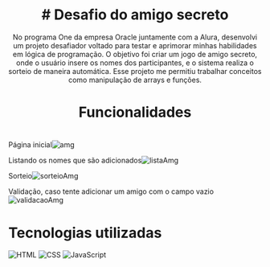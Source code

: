 <h1 align="center"># Desafio do amigo secreto</h1>

<p align="center">
No programa One da empresa Oracle juntamente com a Alura, desenvolvi um projeto desafiador voltado para testar e aprimorar minhas habilidades em lógica de programação. O objetivo foi criar um jogo de amigo secreto, onde o usuário insere os nomes dos participantes, e o sistema realiza o sorteio de maneira automática. Esse projeto me permitiu trabalhar conceitos como manipulação de arrays e funções.
</p>

<h1 align="center">Funcionalidades<h1></h1>


Página inicial![amg](https://github.com/user-attachments/assets/7cf594c1-58d5-4f1e-8103-29066787bd3c)


Listando os nomes que são adicionados![listaAmg](https://github.com/user-attachments/assets/bc52a6fb-a92a-401a-8ec7-09609712c56e)

Sorteio![sorteioAmg](https://github.com/user-attachments/assets/d4b5de1a-1dd4-4831-b148-765bebd51cb0)

Validação, caso tente adicionar um amigo com o campo vazio![validacaoAmg](https://github.com/user-attachments/assets/18d27143-e8e2-40cc-a1a3-8a6572da11e9)

# Tecnologias utilizadas

![HTML](https://img.shields.io/badge/HTML-E34F26?style=for-the-badge&logo=html5&logoColor=white)
![CSS](https://img.shields.io/badge/CSS-1572B6?style=for-the-badge&logo=css3&logoColor=white)
![JavaScript](https://img.shields.io/badge/JavaScript-F7DF1E?style=for-the-badge&logo=javascript&logoColor=black)


